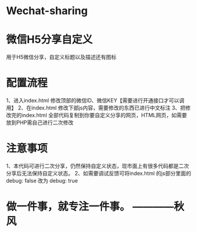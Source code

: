 # Wechat-sharing
# 微信H5分享自定义
用于H5微信分享，自定义标题以及描述还有图标
# 配置流程
1、进入index.html 修改顶部的微信ID、微信KEY【需要进行开通接口才可以调用】
2、在index.html 修改下部js内容，需要修改的东西已进行中文标注
3、把修改完的index.html 全部代码复制到你要自定义分享的网页，HTML网页，如需要放到PHP需自己进行二次修改
# 注意事项
1、本代码可进行二次分享，仍然保持自定义状态，现市面上有很多代码都是二次分享后无法保持自定义状态。
2、如需要调试反馈可将index.html 的js部分里面的 debug: false 改为 debug: true
# 做一件事，就专注一件事。 ————秋风
